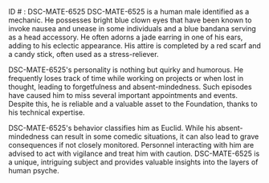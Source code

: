 ID # : DSC-MATE-6525
DSC-MATE-6525 is a human male identified as a mechanic. He possesses bright blue clown eyes that have been known to invoke nausea and unease in some individuals and a blue bandana serving as a head accessory. He often adorns a jade earring in one of his ears, adding to his eclectic appearance. His attire is completed by a red scarf and a candy stick, often used as a stress-reliever.

DSC-MATE-6525's personality is nothing but quirky and humorous. He frequently loses track of time while working on projects or when lost in thought, leading to forgetfulness and absent-mindedness. Such episodes have caused him to miss several important appointments and events. Despite this, he is reliable and a valuable asset to the Foundation, thanks to his technical expertise.

DSC-MATE-6525's behavior classifies him as Euclid. While his absent-mindedness can result in some comedic situations, it can also lead to grave consequences if not closely monitored. Personnel interacting with him are advised to act with vigilance and treat him with caution. DSC-MATE-6525 is a unique, intriguing subject and provides valuable insights into the layers of human psyche.